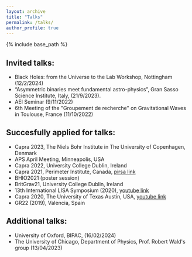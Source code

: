 ```yaml
---
layout: archive
title: "Talks"
permalink: /talks/
author_profile: true
---
```




{% include base_path %}

## Invited talks:

 * Black Holes: from the Universe to the Lab Workshop, Nottingham (12/2/2024)
 * “Asymmetric binaries meet fundamental astro-physics”, Gran Sasso Science Institute, Italy, (21/9/2023).
 * AEI Seminar (9/11/2022)
 * 6th Meeting of the "Groupement de recherche" on Gravitational Waves in Toulouse, France (11/10/2022)


## Succesfully applied for talks:

 * Capra 2023, The Niels Bohr Institute in The University of Copenhagen, Denmark
 * APS April Meeting, Minneapolis, USA
 * Capra 2022, University College Dublin, Ireland
 * Capra 2021, Perimeter Institute, Canada, [pirsa link](https://pirsa.org/21060039)
 * BHIO2021 (poster session)
 * BritGrav21, University College Dublin, Ireland
 * 13th International LISA Symposium (2020), [youtube link](https://youtu.be/7d0PglrL\_yg)
 * Capra 2020, The University of Texas Austin, USA, [youtube link](https://youtu.be/7d0PglrL_yg)
 * GR22 (2019), Valencia, Spain

## Additional talks:

 * University of Oxford, BIPAC, (16/02/2024)
 * The University of Chicago, Department of Physics, Prof. Robert Wald's group (13/04/2023)
